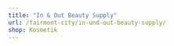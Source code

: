 ```yaml
---
title: "In & Out Beauty Supply"
url: /fairmont-city/in-und-out-beauty-supply/
shop: Kosmetik
---
```

